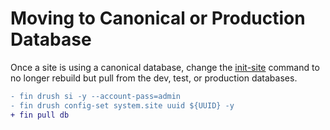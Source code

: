# Moving to Canonical or Production Database

Once a site is using a canonical database, change the [init-site](https://github.com/promet/provus/blob/develop/.docksal/commands/init-site) command to no longer rebuild but pull from the dev, test, or production databases.

```diff
- fin drush si -y --account-pass=admin
- fin drush config-set system.site uuid ${UUID} -y
+ fin pull db
```
